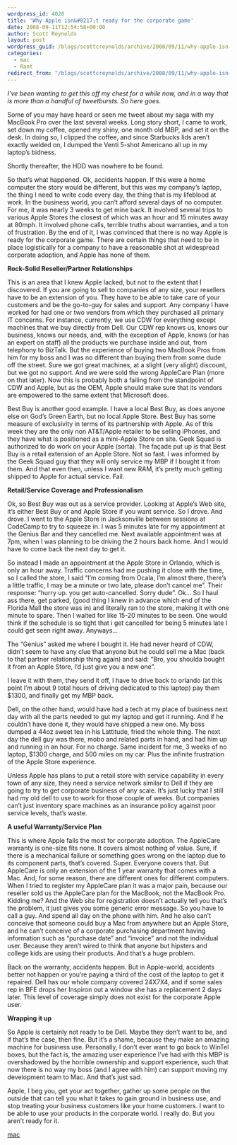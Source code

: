 ```yaml
---
wordpress_id: 4028
title: 'Why Apple isn&#8217;t ready for the corporate game'
date: 2008-09-11T12:54:58+00:00
author: Scott Reynolds
layout: post
wordpress_guid: /blogs/scottcreynolds/archive/2008/09/11/why-apple-isn-t-ready-for-the-corporate-game.aspx
categories:
  - mac
  - Rant
redirect_from: "/blogs/scottcreynolds/archive/2008/09/11/why-apple-isn-t-ready-for-the-corporate-game.aspx/"
---
```

_I&#8217;ve been wanting to get this off my chest for a while now, and in a way that is more than a handful of tweetbursts. So here goes._

Some of you may have heard or seen me tweet about my saga with my MacBook Pro over the last several weeks. Long story short, I came to work, set down my coffee, opened my shiny, one month old MBP, and set it on the desk. In doing so, I clipped the coffee, and since Starbucks lids aren&#8217;t exactly welded on, I dumped the Venti 5-shot Americano all up in my laptop&#8217;s bidness.

Shortly thereafter, the HDD was nowhere to be found.

So that&#8217;s what happened. Ok, accidents happen. If this were a home computer the story would be different, but this was my company&#8217;s laptop, the thing I need to write code every day, the thing that is my lifeblood at work. In the business world, you can&#8217;t afford several days of no computer. For me, it was nearly 3 weeks to get mine back. It involved several trips to various Apple Stores the closest of which was an hour and 15 minutes away at 80mph. It involved phone calls, terrible truths about warranties, and a ton of frustration. By the end of it, I was convinced that there is no way Apple is ready for the corporate game. There are certain things that need to be in place logistically for a company to have a reasonable shot at widespread corporate adoption, and Apple has none of them.

**Rock-Solid Reseller/Partner Relationships**

This is an area that I knew Apple lacked, but not to the extent that I discovered. If you are going to sell to companies of any size, your resellers have to be an extension of you. They have to be able to take care of your customers and be the go-to-guy for sales and support. Any company I have worked for had one or two vendors from which they purchased all primary IT concerns. For instance, currently, we use CDW for everything except machines that we buy directly from Dell. Our CDW rep knows us, knows our business, knows our needs, and, with the exception of Apple, knows (or has an expert on staff) all the products we purchase inside and out, from telephony to BizTalk. But the experience of buying two MacBook Pros from him for my boss and I was no different than buying them from some dude off the street. Sure we got great machines, at a slight (very slight) discount, but we got no support. And we were sold the wrong AppleCare Plan (more on that later). Now this is probably both a failing from the standpoint of CDW and Apple, but as the OEM, Apple should make sure that its vendors are empowered to the same extent that Microsoft does.

Best Buy is another good example. I have a local Best Buy, as does anyone else on God&#8217;s Green Earth, but no local Apple Store. Best Buy has some measure of exclusivity in terms of its partnership with Apple. As of this week they are the only non AT&T/Apple retailer to be selling iPhones, and they have what is positioned as a mini-Apple Store on site. Geek Squad is authorized to do work on your Apple (sorta). The façade put up is that Best Buy is a retail extension of an Apple Store. Not so fast. I was informed by the Geek Squad guy that they will only service my MBP if I bought it from them. And that even then, unless I want new RAM, it&#8217;s pretty much getting shipped to Apple for actual service. Fail.

**Retail/Service Coverage and Professionalism**

Ok, so Best Buy was out as a service provider. Looking at Apple&#8217;s Web site, it&#8217;s either Best Buy or and Apple Store if you want service. So I drove. And drove. I went to the Apple Store in Jacksonville between sessions at CodeCamp to try to squeeze in. I was 5 minutes late for my appointment at the Genius Bar and they cancelled me. Next available appointment was at 7pm, when I was planning to be driving the 2 hours back home. And I would have to come back the next day to get it.

So instead I made an appointment at the Apple Store in Orlando, which is only an hour away. Traffic concerns had me pushing it close with the time, so I called the store, I said &#8220;I&#8217;m coming from Ocala, I&#8217;m almost there, there&#8217;s a little traffic, I may be a minute or two late, please don&#8217;t cancel me&#8221;. Their response: &#8220;hurry up. you get auto-cancelled. Sorry dude&#8221;. Ok&#8230; So I haul ass there, get parked, (good thing I knew in advance which end of the Florida Mall the store was in) and literally ran to the store, making it with one minute to spare. Then I waited for like 15-20 minutes to be seen. One would think if the schedule is so tight that i get cancelled for being 5 minutes late I could get seen right away. Anyways&#8230;

The &#8220;Genius&#8221; asked me where I bought it. He had never heard of CDW, didn&#8217;t seem to have any clue that anyone but he could sell me a Mac (back to that partner relationship thing again) and said: &#8220;Bro, you shoulda bought it from an Apple Store, I&#8217;d just give you a new one&#8221;.

I leave it with them, they send it off, I have to drive back to orlando (at this point I&#8217;m about 9 total hours of driving dedicated to this laptop) pay them $1300, and finally get my MBP back.

Dell, on the other hand, would have had a tech at my place of business next day with all the parts needed to gut my laptop and get it running. And if he couldn&#8217;t have done it, they would have shipped a new one. My boss dumped a 44oz sweet tea in his Lattitude, fried the whole thing. The next day the dell guy was there, mobo and related parts in hand, and had him up and running in an hour. For no charge. Same incident for me, 3 weeks of no laptop, $1300 charge, and 500 miles on my car. Plus the infinite frustration of the Apple Store experience.

Unless Apple has plans to put a retail store with service capability in every town of any size, they need a service network similar to Dell if they are going to try to get corporate business of any scale. It&#8217;s just lucky that I still had my old dell to use to work for those couple of weeks. But companies can&#8217;t just inventory spare machines as an insurance policy against poor service levels, that&#8217;s waste.

**A useful Warranty/Service Plan**

This is where Apple fails the most for corporate adoption. The AppleCare warranty is one-size fits none. It covers almost nothing of value. Sure, if there is a mechanical failure or something goes wrong on the laptop due to its component parts, that&#8217;s covered. Super. Everyone covers that. But AppleCare is only an extension of the 1 year warranty that comes with a Mac. And, for some reason, there are different ones for different computers. When I tried to register my AppleCare plan it was a major pain, because our reseller sold us the AppleCare plan for the MacBook, not the MacBook Pro. Kidding me? And the Web site for registration doesn&#8217;t actually tell you that&#8217;s the problem, it just gives you some generic error message. So you have to call a guy. And spend all day on the phone with him. And he also can&#8217;t conceive that someone could buy a Mac from anywhere but an Apple Store, and he can&#8217;t conceive of a corporate purchasing department having information such as &#8220;purchase date&#8221; and &#8220;invoice&#8221; and not the individual user. Because they aren&#8217;t wired to think that anyone but hipsters and college kids are using their products. And that&#8217;s a huge problem.

Back on the warranty, accidents happen. But in Apple-world, accidents better not happen or you&#8217;re paying a third of the cost of the laptop to get it repaired. Dell has our whole company covered 24X7X4, and if some sales rep in BFE drops her Inspiron out a window she has a replacement 2 days later. This level of coverage simply does not exist for the corporate Apple user.

**Wrapping it up**

So Apple is certainly not ready to be Dell. Maybe they don&#8217;t want to be, and if that&#8217;s the case, then fine. But it&#8217;s a shame, because they make an amazing machine for business use. Personally, I don&#8217;t ever want to go back to WinTel boxes, but the fact is, the amazing user experience I&#8217;ve had with this MBP is overshadowed by the horrible ownership and support experience, such that now there is no way my boss (and I agree with him) can support moving my development team to Mac. And that&#8217;s just sad.

Apple, I beg you, get your act together, gather up some people on the outside that can tell you what it takes to gain ground in business use, and stop treating your business customers like your home customers. I want to be able to use your products in the corporate world. I really do. But you aren&#8217;t ready for it.

<div class="posttagsblock">
  <a href="http://technorati.com/tag/mac" rel="tag">mac</a>
</div>